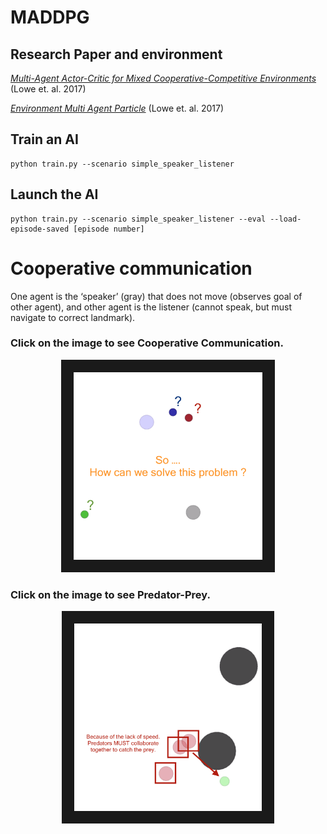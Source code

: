 # MADDPG

## Research Paper and environment

[*Multi-Agent Actor-Critic for Mixed Cooperative-Competitive Environments*](https://arxiv.org/abs/1706.02275) (Lowe et. al. 2017)

[*Environment Multi Agent Particle*](https://github.com/openai/multiagent-particle-envs) (Lowe et. al. 2017)

## Train an AI

```
python train.py --scenario simple_speaker_listener
```

## Launch the AI

```
python train.py --scenario simple_speaker_listener --eval --load-episode-saved [episode number]
```

# Cooperative communication

One agent is the ‘speaker’ (gray) that does not move (observes goal of other agent), and other agent is the listener (cannot speak, but must navigate to correct landmark).

### Click on the image to see Cooperative Communication.
<p align="center">
  <a href="https://www.youtube.com/watch?v=qAUf9z0M70M"><img src="imgs/Cooperative communication.png" height="300" border="20" alt="IMAGE ALT TEXT"></a>
</p>

### Click on the image to see Predator-Prey.
<p align="center">
  <a href="https://www.youtube.com/watch?v=sSltKKwCXbM"><img src="imgs/Predator-Prey.png" height="300" border="20" alt="IMAGE ALT TEXT"></a>
</p>

